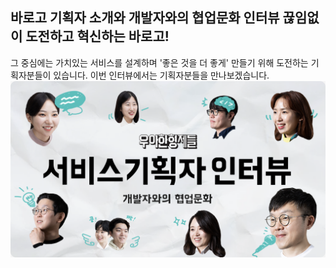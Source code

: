 ## 바로고 기획자 소개와 개발자와의 협업문화 인터뷰 끊임없이 도전하고 혁신하는 바로고! 
그 중심에는 가치있는 서비스를 설계하며 '좋은 것을 더 좋게' 만들기 위해 도전하는 기획자분들이 있습니다. 이번 인터뷰에서는 기획자분들을 만나보겠습니다.
![샘플이미지](main.png)
